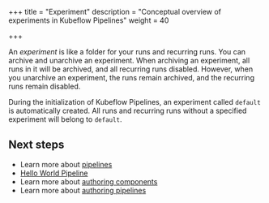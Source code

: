 +++
title = "Experiment"
description = "Conceptual overview of experiments in Kubeflow Pipelines"
weight = 40
                    
+++

An *experiment* is like a folder for your runs and recurring runs. You can archive and 
unarchive an experiment. When archiving an experiment, all runs in it will be archived, 
and all recurring runs disabled. However, when you unarchive an experiment, the runs remain 
archived, and the recurring runs remain disabled.

During the initialization of Kubeflow Pipelines, an experiment called `default` is automatically
created. All runs and recurring runs without a specified experiment will belong to `default`.

## Next steps

* Learn more about [pipelines](pipeline)
* [Hello World Pipeline][hello-world-pipeline]
* Learn more about [authoring components][components]
* Learn more about [authoring pipelines][author-pipelines]

[pipeline]: /docs/components/pipelines/v2/concepts/pipeline
[components]: /docs/components/pipelines/v2/components
[author-pipelines]: /docs/components/pipelines/v2/pipelines
[hello-world-pipeline]: /docs/components/pipelines/v2/hello-world